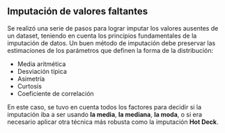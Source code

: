 ## Imputación de valores faltantes

Se realizó una serie de pasos para lograr imputar los valores ausentes de un dataset, teniendo en cuenta los principios 
fundamentales de la imputación de datos. Un buen método de imputación debe preservar las estimaciones de los parámetros que definen la forma de la distribución:
* Media aritmética
* Desviación típica
* Asimetría
* Curtosis
* Coeficiente de correlación 

En este caso, se tuvo en cuenta todos los factores para decidir si la imputación iba a ser usando **la media**, 
**la mediana**, **la moda**, o si era necesario aplicar otra técnica más robusta como la imputación **Hot Deck**.




